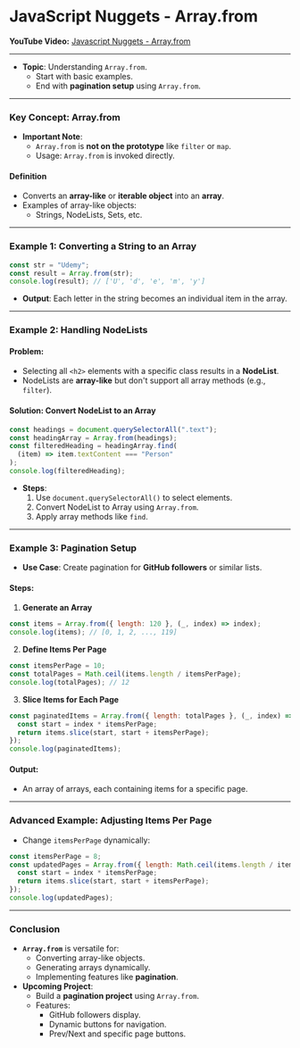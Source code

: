 
# JavaScript Nuggets - Array.from  
**YouTube Video:** [Javascript Nuggets - Array.from](https://www.youtube.com/watch?v=zg1Bv4xubwo)  

---


- **Topic**: Understanding `Array.from`.  
  - Start with basic examples.  
  - End with **pagination setup** using `Array.from`.  

---

### Key Concept: Array.from 
- **Important Note**:  
  - `Array.from` is **not on the prototype** like `filter` or `map`.  
  - Usage: `Array.from` is invoked directly.  

#### Definition  
- Converts an **array-like** or **iterable object** into an **array**.  
- Examples of array-like objects:  
  - Strings, NodeLists, Sets, etc.  

---

### Example 1: Converting a String to an Array 
```javascript
const str = "Udemy";
const result = Array.from(str);
console.log(result); // ['U', 'd', 'e', 'm', 'y']
```

- **Output**: Each letter in the string becomes an individual item in the array.  

---

### Example 2: Handling NodeLists 
#### Problem:  
- Selecting all `<h2>` elements with a specific class results in a **NodeList**.  
- NodeLists are **array-like** but don't support all array methods (e.g., `filter`).  

#### Solution: Convert NodeList to an Array  
```javascript
const headings = document.querySelectorAll(".text");
const headingArray = Array.from(headings);
const filteredHeading = headingArray.find(
  (item) => item.textContent === "Person"
);
console.log(filteredHeading);
```

- **Steps**:  
  1. Use `document.querySelectorAll()` to select elements.  
  2. Convert NodeList to Array using `Array.from`.  
  3. Apply array methods like `find`.  

---

### Example 3: Pagination Setup  
- **Use Case**: Create pagination for **GitHub followers** or similar lists.  

#### Steps:  
1. **Generate an Array**  
```javascript
const items = Array.from({ length: 120 }, (_, index) => index);
console.log(items); // [0, 1, 2, ..., 119]
```

2. **Define Items Per Page**  
```javascript
const itemsPerPage = 10;
const totalPages = Math.ceil(items.length / itemsPerPage);
console.log(totalPages); // 12
```

3. **Slice Items for Each Page**  
```javascript
const paginatedItems = Array.from({ length: totalPages }, (_, index) => {
  const start = index * itemsPerPage;
  return items.slice(start, start + itemsPerPage);
});
console.log(paginatedItems);
```

#### Output:  
- An array of arrays, each containing items for a specific page.  

---

### Advanced Example: Adjusting Items Per Page   
- Change `itemsPerPage` dynamically:  
```javascript
const itemsPerPage = 8;
const updatedPages = Array.from({ length: Math.ceil(items.length / itemsPerPage) }, (_, index) => {
  const start = index * itemsPerPage;
  return items.slice(start, start + itemsPerPage);
});
console.log(updatedPages);
```

---

### Conclusion
- **`Array.from`** is versatile for:  
  - Converting array-like objects.  
  - Generating arrays dynamically.  
  - Implementing features like **pagination**.  
- **Upcoming Project**:  
  - Build a **pagination project** using `Array.from`.  
  - Features:  
    - GitHub followers display.  
    - Dynamic buttons for navigation.  
    - Prev/Next and specific page buttons.  
